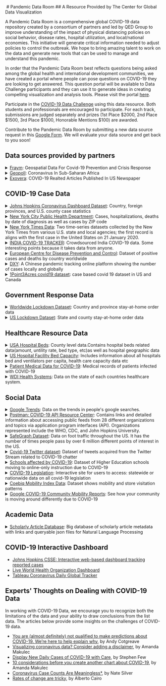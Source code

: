 <img src="https://cgdv.github.io/assets/img/sunrise.jpg" alt=""/>
<style type="text/css">
 div.container-lg.px-3.my-5.markdown-body h1 a {
    display: none;
}


 </style>
# Pandemic Data Room
## A Resource Provided by The Center for Global Data Visualization

A Pandemic Data Room is a comprehensive global COVID-19 data repository created by a consortium of partners and led by QED Group to improve understanding of the impact of physical distancing policies on social behavior, disease rates, hospital utilization, and local/national economies. This initiative will generate critical information needed to adjust policies to control the outbreak. We hope to bring amazing talent to work on the data and generate new tools that can be used to manage and understand this pandemic.

In order that the Pandemic Data Room best reflects questions being asked among the global health and international development communities, we have created a portal where people can pose questions on COVID-19 they are looking to get answered. This question portal will be available to Data Challenge  participants and they can use it to generate ideas in creating compelling visualization and analysis tools. Please visit the portal [here](https://docs.google.com/document/d/1Q-OpRV6bvZuePvF1E_DSwTr121zPoIZExkiozWw1-24/edit).  



Participate in the <a href="https://cgdv.github.io/challenges/COVID-19/" target="_blank">COVID-19 Data Challenge</a> using this data resource. Both students and professionals are encouraged to participate. For each track, submissions are judged separately and prizes (1st Place $2000, 2nd Place $1500, 3rd Place $1000, Honorable Mentions $100) are awarded. 

Contribute to the Pandemic Data Room by submitting a new data source request in this [Google Form](https://docs.google.com/forms/d/e/1FAIpQLSdn74SkcHp3lJ6rv2QTU1VmeliwUe_d6G8H_dFvVf_J_LEeMQ/viewform). We will evaluate your data source and get back to you soon!


## Data sources provided by partners  
<details>
<summary>
<a href="https://fraym.io/">Fraym</a>: Geospatial Data For Covid-19 Prevention and Crisis Response</summary>
<p>

* Detailed Description: The risks posed by coronavirus are especially high for millions of people who live in low-and middle-income countries, where financial, medical equipment, and health personnel resources are highly constrained. 
To rapidly identify countries, cities and communities that exhibit the greatest risk of emergency cases and rapid transmission, Fraym provides access to relevant data layers including Emergency Case Risk Factors (Smoking prevalence, Elderly households, Body health - obesity, child stunting, child wasting) and Transmission Risk Factors (Population density, Household size, Occupation, Transportation modes, Hand Washing Practices).
CGDV has requested the above data layers for countries including Guatemala, Kenya, Nigeria, Pakistan, Philippines, Rwanda, Senegal, and South Africa. Each folder should have a data dictionary and a citation guide for use. Download raster files with high-resolution down to 1km2 in [CGDV Google Drive](https://drive.google.com/drive/folders/14P_mzWfNmottpzMtTpCvvuT1gkotvK5p?usp=sharing ).
* Data Resolution: Country 
* File type: TIF File
</p>
</details>

<details>
<summary>
<a href="https://www.geopoll.com//">Geopoll</a>: Coronavirus In Sub-Saharan Africa</summary>
<p>

* Detailed Description: As a research organization that conducts remote research, GeoPoll takes an initiative to assist the global response to coronavirus. From March 10th – 13th, 2020, GeoPoll administered a survey on the knowledge of and perceptions towards coronavirus in South Africa, Kenya, and Nigeria. The study was conducted among 1,350 respondents, nationally representative by location in each country and with a 50-50 gender split, and an age split of 33% ages 15-24, 35% ages 25-34, and 32% ages 35+.  
To read the full report visit [geopoll.com/blog/coronavirus-africa](geopoll.com/blog/coronavirus-africa). Download a copy of survey data in [CGDV Google Drive](https://drive.google.com/drive/folders/14P_mzWfNmottpzMtTpCvvuT1gkotvK5p?usp=sharing).
* Data Resolution: County in African countries
* File type: Excel
</p>
</details>

<details>
<summary>
<a href="http://www.exovera.com/">Exovera</a>: COVID-19 Realted Articles Published In US Newspaper </summary>
<p>

* Detailed Description: Exovera provides COVID-19 social media data through its robust API platform. Download data files in [CGDV Google Drive](https://drive.google.com/drive/folders/14P_mzWfNmottpzMtTpCvvuT1gkotvK5p?usp=sharing).
  * politics_coronavirus_rawdata_Jan012020-Apr072020.json: The US Politics dataset is a set of ~1m articles since Jan 01 2020, from ~10k sources both local/national of US newspapers/online news related to US Politics (using an Exovera Classifier that tags politics related content at a high level of recall). 
  * coronavirus_english_topSources_04072020.json: Data from the top 500 largest publishers (in English/by reach) in Exovera's overall dataset. The data is collected via API from social media posts that contain URL's from the top publishers. 
  * coronavirus_general_media_timeseries-04072020.csv: The timeseries are from Coronavirus related terms/content within all-english online News/Print media that we have access to worldwide, it encompasses 55k sources and uses an initial set of keywords to pull up content. The initial set of search terms has ~15m results with keywords 'Coronavirus', 'covid-19', 'covid19', "2019-nCoV" and "Sars-COV-2". Data are based around tagging / subtopic detection with labels applied. 
* Data Resolution: US
* File type: .json, .csv
</p>
</details>

    
## COVID-19 Case Data  
<details>
<summary>
<a href="https://github.com/CSSEGISandData/COVID-19">Johns Hopkins Coronavirus Dashboard Dataset</a>: Country, foreign provinces, and U.S. county case statistics</summary>
<p>

* Detailed Description: Contains recovered, infected, and fatility case numbers for all countries, province-level for many countries, and county level for the US. Data is sourced from a variety of health organizations around the world.
* Data Resolution: Global (some province level), U.S. County
* Frequency of update: Daily
* Download Method: Download / Clone
  * File type: CSV
* Cleaning requirements: Minimal
* Link: https://github.com/CSSEGISandData/COVID-19
</p>
</details>

<details>
<summary>
<a href="https://github.com/nychealth/coronavirus-data">New York City Public Health Department</a>: Cases, hospitalizations, deaths by date of diagnosis as well as cases by ZIP code</summary>
<p>

* Detailed Description: There are a lot of files in the github repo, however only 2 datasets that I think valuable (case-hosp-death.csv and tests-by-zcta.csv). The case-hosp-death accounts cases by date of diagnosis, hospitalized and deaths in NYC hospitals. The latter dataset is cumulative positive cases per zip code
* Data Resolution: U.S., U.S. ZIP
* Frequency of update: Daily
* Download Method: Download / Clone
  * File type: CSV
* Cleaning requirements: Minimal
* Link: https://github.com/nychealth/coronavirus-data
</p>
</details>

<details>
<summary>
<a href="https://github.com/nytimes/covid-19-data">New York Times Data</a>: Two time-series datasets collected by the New York Times from various U.S. state and local agencies; the first record is aligns with the first case in the United States on 21 January 2020.</summary>
<p>

* Detailed Description: Two time-series datasets collected by the New York Times from various state and local government agencies; the first record is the first case in the United States on 21 January 2020. One dataset contains information aggregated at the state-level and the other is information broken down by county. Features contained are: date, county/state, fips, cases, and deaths. NOTE: This source only provides information about positive cases.
* Data Resolution: U.S. States, U.S. County
* Frequency of update: Daily
* Download Method: Download / Clone
  * File type: CSV
* Cleaning requirements: Minimal
* Link: https://github.com/nytimes/covid-19-data
</p>
</details>

<details>
<summary>
<a href="https://github.com/covid19india/api">INDIA COVID-19 TRACKER</a>: Crowdsourced India COVID-19 data. Some interesting points because it takes data from anyone.</summary>
<p>

* Detailed Description: This is a link to a GitHub repository that is used to crowdsource data about COVID-19 in India. The crowdsourced data has been used to make an HTML page (the link is in the GitHub repository). The data is crowdsourced through telegram, a social media type application, but it is not thoroughly validated. It is really interesting data about India, but it needs to be used appropriately in analysis. It is submitted through a social media platform, so some of it is likely incorrect, but could make fantastic supplementary data.
* Data Resolution: Country
* Frequency of update: Daily
* Download Method: Clone / API
  * File type: JSON
* Cleaning requirements: Minimal
* Link: https://github.com/covid19india/api
</p>
</details>

<details>
<summary>
<a href="https://www.ecdc.europa.eu/en/publications-data/download-todays-data-geographic-distribution-covid-19-cases-worldwide">European Centre for Disease Prevention and Control</a>: Dataset of positive cases and deaths by country worldwide</summary>
<p>

* Detailed Description: Contains a dataset that tracks positive cases and deaths per country. Originally a record data but could be transformed into timeseries with decent coding work
* Data Resolution: Global
* Frequency of update: Daily
* Download Method: Download
  * File type: CSV, JSON, XML
* Cleaning requirements: Minimal/Moderate
* Link: https://www.ecdc.europa.eu/en/publications-data/download-todays-data-geographic-distribution-covid-19-cases-worldwide
</p>
</details>

<details>
<summary>
<a href="https://ncov.dxy.cn/ncovh5/view/pneumonia">DXY</a>: A Chinese pandemic tracking online platform showing the number of cases locally and globally</summary>
<p>

* Detailed Description: Daily confirmed, deaths, and recovered cases worldwide. There is English version if click "switch to English version", but it doesn't provide dataset to download.
* Data Resolution: Global, China
* Frequency of update: Daily
* Download Method: Copy-paste
  * File type: Text
* Cleaning requirements: Significant
* Link: https://ncov.dxy.cn/ncovh5/view/pneumonia
</p>
</details>

<details>
<summary>
<a href="https://coronavirus.1point3acres.com/en">1Point3Acres covid19 dataset</a>: case based covid 19 dataset in US and Canada</summary>
<p>

* Detailed Description: The case data contains case id, confirmed date, state/province, county (for US only), confirmed case count, and death count. (Have rules on citing this source)
* Data Resolution: US(county level) and Canada
* Frequency of update: Daily
* Download Method: API(I have requested and get the API access token,  20 requests per 24 hour)
  * File type: CSV
* Cleaning requirements: Minimal
* Link: https://coronavirus.1point3acres.com/en
</p>
</details>
</details>


## Government Response Data
<details>
<summary>
<a href="https://www.kaggle.com/jcyzag/covid19-lockdown-dates-by-country#countryLockdowndates.csv">Worldwide Lockdown Dataset</a>: Country and province stay-at-home order data</summary>
<p>

* Detailed Description: 2 files. List of lockdown dates for each countries. A lockdown is assumed to be complete when all schools and non-essential businesses are closed. References for each country are also listed for where the information was found. Some rows contain blank provinces if it pertains to the whole nation.
* Data Resolution: Global, 
* Frequency of update: Static? (updated 3 days ago)
* Download Method: Download
  * File type: CSV
* Cleaning requirements: Minimal/Moderate
* Link: https://www.kaggle.com/jcyzag/covid19-lockdown-dates-by-country#countryLockdowndates.csv
</p>
</details>

<details>
<summary>
<a href="https://www.kaggle.com/lin0li/us-lockdown-dates-dataset">US Lockdown Dataset</a>: State and county stay-at-home order data</summary>
<p>

* Detailed Description: Dates of when is each state / county's stay-at-home order becomes effective as a result of the covid-19 pandemic. This dataset is updated daily as more states & counties issue stay-at-home order. Some rows contain blank counties if it pertains to the whole state.
* Data Resolution: U.S. States, U.S. County
* Frequency of update: Daily
* Download Method: Download
  * File type: CSV
* Cleaning requirements: Minimal/Moderate
* Link: https://www.kaggle.com/lin0li/us-lockdown-dates-dataset
</p>
</details>

## Healthcare Resource Data
<details>
<summary>
<a href="https://coronavirus-disasterresponse.hub.arcgis.com/datasets/definitivehc::definitive-healthcare-usa-hospital-beds/data?geometry=94.394%2C-16.820%2C-119.356%2C72.123&page=10">USA Hospital Beds</a>: County level data.Contains hospital beds related data(amount, untility rate, bed type, etc)as well as hospital geographic data</summary>
<p>

* Detailed Description: Contains hospital beds related data(amount, untility rate, bed type, etc)as well as hospital geographic data
* Data Resolution: US county
* Frequency of update: Daily(not sure, last updated 'yesterday')
* Download Method: Download
  * File type: CSV
* Cleaning requirements: Minimal
* Link: https://coronavirus-disasterresponse.hub.arcgis.com/datasets/definitivehc::definitive-healthcare-usa-hospital-beds/data?geometry=94.394%2C-16.820%2C-119.356%2C72.123&page=10
</p>
</details>


<details>
<summary>
<a href="https://github.com/covidcaremap/covid19-healthsystemcapacity/tree/master/data/published">US Hospital Facility Bed Capacity</a>: Includes information about all hospitals bed and ventilators per capita, health care capacity data etc</summary>
<p>

* Detailed Description: High quality data on US hospitals capacity including beds per capita, covid care data etc.
* Data Resolution: US county
* Frequency of update: Last updated on april 7
* Download Method: Clone
  * File type: CSV/geojson
* Cleaning requirements: Minimal
* Link: https://github.com/covidcaremap/covid19-healthsystemcapacity/tree/master/data/published
</p>
</details>


<details>
<summary>
<a href="https://datarepository.wolframcloud.com/resources/Patient-Medical-Data-for-Novel-Coronavirus-COVID-19">Patient Medical Data for COVID-19</a>: Medical records of patients infected with COVID-19</summary>
<p>

* Detailed Description: Patient record including age, sex, location, date of onset, symptoms, travel history, chronic diseases, and date of discharge or death.
* Data Resolution: Global
* Frequency of update: Last updated on April 1
* Download Method: Download
  * File type: CSV/JSON
* Cleaning requirements: Minimal
* Link: https://datarepository.wolframcloud.com/resources/Patient-Medical-Data-for-Novel-Coronavirus-COVID-19
</p>
</details>

<details>
<summary>
<a href="https://www.kaggle.com/danevans/world-bank-wdi-212-health-systems">WDI Health Systems</a>: Data on the state of each countries healthcare system.</summary>
<p>
 
* Detailed Description: The stated purpose for this data is "Does health spending levels (public or private), or hospital staff have any effect on the rate at which Covid-19 spreads in a country? Can we use this data to predict the rate at which Cases or Fatalities will grow?". It is only data on healthcare expenditures and the amount of healthcare available in countries throughout the world. There is not any direct COVID-19 data, but this could make good supplementary data for a question similar to one they posed as inspiration
* Data Resolution: Global
* Frequency of update: Every 2-3 Days
* Download Method: Download
  * File type: CSV
* Cleaning requirements: Minimal
* Link: https://www.kaggle.com/danevans/world-bank-wdi-212-health-systems
</p>
</details>

## Social Data
<details>
<summary>
<a href="https://trends.google.com/trends/?geo=US">Google Trends</a>: Data on the trends in people's google searches.</summary>
<p>

* Detailed Description: GoogleTrends data is phenomenal, it is interesting, important, and can be so insightful, IF IT IS USED CORRECTLY. It can be a little confusing the first time you see it, and the instructions given will help you understand the graphs presented on the GoogleTrends page when you input a search term. However, figuring out how to use it further and get more from it, is not super clear. All of the data is given in search intensity, scaled from 0 to 100, where 100 is the maximum search intensity. The maximum search intensity does not give you any information about the actual number of searches, that number is that search terms peak in searches, then everything else is scaled to that value. A search intensity of 50 means that term was searched half as many times as the search intensity of 100. 

Now, lets put that in context, google trends allows you to vary the time period, regional resolution, and the search term(s).
    - You can specify a time period of any range dating back to 2014.
        - Time periods of less than a week will return hourly data
        - Time periods over a week, but less than 269 days (about 9 months, but using 8 is safe) returns daily data
        - Time periods over 269 days return weekly data
    - You can choose the whole world or a specific country
        - The whole world will give you country level comparisons
        - Different countries have different levels you can compare from, for example U.S. has a default of comparing states, but you can also choose to compare by metro region.


Let's start with relative search intensities (i.e. comparing different searches):
    - You will specify a time period, and what is returned may be hourly, daily or weekly search intensities.
    - Only one term is going to reach 100 over that time period. This represents the highest search intensity for that term, and any of the other terms you are comparing.
    - Then every other search intensity is scaled from that point. No matter what term you are looking at in a relative search intensity on GoogleTrends it's search intensity = # searches for that term / # searches at the peak search intensity (100)
    - GoogleTrends allows you to compare up to five words or phrases at one time. There are ways to overlap time periods and search terms together to get a pretty good estimate to compare from, but DO NOT DO THIS UNLESS IT IS ABSOLUTELY NECESSARY. It is very difficult, and a tiny mistake makes all of your data innaccurate.

Regional Search Intensities (comparing a terms search intensity based on location):
    - You enter a search term and you can specify whether it is the whole world, or one particular country.
    - GoogleTrends gives you colored maps representing this data.
    - What the actual data has for you is similar to the relative search intensities.
    - Only one region in the region and time period you specified will be reach 100.
    - The rest of the regions are scaled the same way as relative search intensity to that moment and regions search intensity

*** You can also do regional searches that compare multiple terms, and it is really interesting. However, manipulation of that data is even more difficult, and requires a lot of attention to unravel. It is very easy to make a small mistake, and that small mistake will echo throughout all of the data, again making it worthless.

This is just a brief summary of the data given, and what I have found to be the things to watch out for, look at google trends descriptions as well for details specific to their user interface. If you still feel like you want to dive deeper into some of this data, there is a library full of research articles using the data and webpages dedicated to some manipulation of the data to get more out of it. I will just warn you to be careful, the manipulation, overlapping and other methods to change the data are always approximations, and not always correct, so read them thoughourly and check that they validated their method in some clear and accurate way.
* Data Resolution: Global, Country Level, U.S. State Level, U.S. Metro Region Level, Other Countries Have Unique Regional Breakdowns
* Frequency of update: Daily
* Download Method: Download / API (pytrends)
  * File type: CSV
* Cleaning requirements: Minimal
* Link: https://trends.google.com/trends/?geo=US
</p>
</details>


<details>
<summary>
<a href="https://covid-19-apis.postman.com/">Postman: COVID-19 API Resource Center</a>: Contains links and detailed information about accessing public feeds from 28 different organizations and topics via application program interfaces (API). Organizations represented include the WHO, CDC, and John Hopkins University.</summary>
<p>

* Detailed Description: Contains links and detailed information about accessing public feeds from 28 different organizations and topics via application program interfaces (API). This site contains information to connect to feeds from the WHO, CDC, COVID Tracking Project, and John Hopkins University COVID Database just to name a few. There are examples of how to access an organization's Twitter and Youtube feed, however individuals must have the requisite API Key / Access Tokens to access the information contained on those sites. 
* Data Resolution: Various
* Frequency of update: nan
* Download Method: API
  * File type: Various
* Cleaning requirements: Significant
* Link: https://covid-19-apis.postman.com/
</p>
</details>

<details>
<summary>
<a href="nan">SafeGraph Dataset</a>: Data on foot traffic throughout the US. It has the number of times people pass by over 6 million different points of interest in the US.</summary>
<p>

* Detailed Description: This Data is based on businesses and consumer hot spots. It uses over 6 million points throughout the US and tracks the amount of foot traffic at each of these points. They give data like number of visitors over a certain period, and also offer shapefiles for mapping or any locational visualizations.
* Data Resolution: US Points of Interest
* Frequency of update: Daily
* Download Method: Download
  * File type: CSV
* Cleaning requirements: Minimal
* Link: https://www.safegraph.com/covid-19-data-consortium
</p>
</details>


<details>
<summary>
<a href="https://github.com/thepanacealab/covid19_twitter/tree/master/dailies/2020-03-22">Covid-19 Twitter dataset</a>: Dataset of tweets acquired from the Twitter Stream related to COVID-19 chatter</summary>
<p>

* Detailed Description: Interesting dataset of social media, including daily top 1000 terms, bigrams, trigrams etc., also contains cleaned version on tweet text. Tweets languages including English Spanish and French
* Data Resolution: Global
* Frequency of update: every 2 days
* Download Method: Clone
  * File type: CSV
* Cleaning requirements: Minmal
* Link: https://github.com/thepanacealab/covid19_twitter/tree/master/dailies/2020-03-22
</p>
</details>

<details>
<summary>
<a href="https://www.notion.so/Schools-affected-by-COVID-19-a28139cb40814869a2cd64cc9453d82c">Schools affected by COVID-19</a>: Dataset of Higher Education schools moving to online-only instruction due to COVID-19</summary>
<p>

* Detailed Description: nan
* Data Resolution: US county
* Frequency of update: Last updated March 27
* Download Method: Download
  * File type: CSV
* Cleaning requirements: Minmal
* Link: https://www.notion.so/Schools-affected-by-COVID-19-a28139cb40814869a2cd64cc9453d82c
</p>
</details>

<details>
<summary>
<a href="https://www.quorum.us/spreadsheet/external/QCKYcPmSvYoAhnkIdcSS/">COVID-19 Legislation</a>: Interactive site for users to access: statewide or nationwide data on all covid-19 legislation</summary>
<p>

* Detailed Description: Queryable and downloadable data pertaining to United States COVID-19 legislation. The data contains name of the bill, the region it spans, description of the legislation, link to the source, status, last action, date of last action, type (house/senate/other), the internal quorum link.
* Data Resolution: U.S. States, U.S.
* Frequency of update: At least daily
* Download Method: Download
  * File type: CSV
* Cleaning requirements: Minimal
* Link: https://www.quorum.us/spreadsheet/external/QCKYcPmSvYoAhnkIdcSS/
</p>
</details>

<details>
<summary>
<a href="https://help.cuebiq.com/hc/en-us/articles/360041350092-Cuebiq-Mobility-Visit-Index-Feed-Specs#h_e4633fc1-3206-4ee5-a3b8-6f7735e22c7e">Coebiq Mobility Index Data</a>: Dataset shows mobility and store visitation patterns</summary>
<p>

* Detailed Description: This data representing the level of movement within each specific county in the U.S. 
* Data Resolution: US county
* Frequency of update: Daily
* Download Method: AWS S3 (premier account of Coebiq needed)
  * File type: CSV
* Cleaning requirements: Minimal
* Link: https://help.cuebiq.com/hc/en-us/articles/360041350092-Cuebiq-Mobility-Visit-Index-Feed-Specs#h_e4633fc1-3206-4ee5-a3b8-6f7735e22c7e
</p>
</details>


<details>
<summary>
<a href="https://www.google.com/covid19/mobility/">Google COVID-19 Community Mobility Reports</a>: See how your community is moving around differently due to COVID-19</summary>
<p>

* Detailed Description: These Community Mobility Reports aim to provide insights into what has changed in response to policies aimed at combating COVID-19. The reports chart movement trends over time by geography, across different categories of places such as retail and recreation, groceries and pharmacies, parks, transit stations, workplaces, and residential. 
* Data Resolution: 
* Frequency of update: 
* Download Method: 
  * File type: 
* Cleaning requirements: 
* Link: https://www.google.com/covid19/mobility/
</p>
</details>



## Academic Data

<details>
<summary>
<a href="https://www.kaggle.com/allen-institute-for-ai/CORD-19-research-challenge#metadata.csv">Scholarly Article Database</a>: Big database of scholarly article metadata with links and queryable json files for Natural Language Processing</summary>
<p>

* Detailed Description: This dataset combines 44k+ scholarly articles/literature pertaining to the coronavirus. It can be used to analyze the main authors, sources, titles, journal and abstract for the analyst to look into. Each row provides a link to the article if Natural Language Processing should be a desired task. 
* Data Resolution: U.S.
* Frequency of update: Static
* Download Method: Download/Embedded link
  * File type: JSON
* Cleaning requirements: Significant
* Link: https://www.kaggle.com/allen-institute-for-ai/CORD-19-research-challenge#metadata.csv
</p>
</details>

## COVID-19 Interactive Dashboard
* [Johns Hopkins CSSE: Interactive web-based dashboard tracking reported cases](https://coronavirus.jhu.edu/map.html)
* [Live World Health Organization Dashboard](https://who.sprinklr.com/)
* [Tableau Coronavirus Daily Global Tracker](https://www.tableau.com/covid-19-coronavirus-data-resources)



  
    
 ##  Experts' Thoughts on Dealing with COVID-19 Data
 In working with COVID-19 Data, we encourage you to recognize both the limitations of the data and your ability to draw conclusions from the list data. The articles below provide some insights on the challenges of COVID-19 data.  
 * [You are (almost definitely) not qualified to make predictions about COVID-19. We’re here to help explain why](
https://www.tableau.com/about/blog/2020/4/you-are-almost-definitely-not-qualified-make-predictions-about-covid-19
), by Andy Cotgreave
* [Visualizing coronavirus data? Consider adding a disclaimer](https://www.tableau.com/about/blog/2020/4/visualizing-coronavirus-data-consider-adding-disclaimer), by Amanda Makulec  
* [Display New Daily Cases of COVID-19 with Care](https://www.perceptualedge.com/blog/?p=3123), by Stephen Few  
* [10 considerations before you create another chart about COVID-19](https://www.tableau.com/about/blog/2020/3/ten-considerations-you-create-another-chart-about-covid-19), by Amanda Makulec
* [Coronavirus Case Counts Are Meaningless*](https://fivethirtyeight.com/features/coronavirus-case-counts-are-meaningless/), by Nate Silver  
* [Rates of change are tricky](http://www.thefunctionalart.com/2020/03/rates-of-change-are-tricky.html), by Alberto Cairo  

 
 

